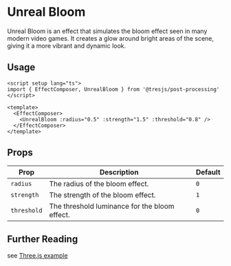 # Unreal Bloom

<DocsDemo>
  <UnrealBloomThreeDemo />
</DocsDemo>

Unreal Bloom is an effect that simulates the bloom effect seen in many modern video games. It creates a glow around bright areas of the scene, giving it a more vibrant and dynamic look.

## Usage

```vue
<script setup lang="ts">
import { EffectComposer, UnrealBloom } from '@tresjs/post-processing'
</script>

<template>
  <EffectComposer>
    <UnrealBloom :radius="0.5" :strength="1.5" :threshold="0.8" />
  </EffectComposer>
</template>
```

## Props

| Prop       | Description                                                                                       | Default |
|------------|---------------------------------------------------------------------------------------------------|---------|
| `radius`   | The radius of the bloom effect.                                                                   | `0`     |
| `strength` | The strength of the bloom effect.                                                                 | `1`     |
| `threshold`| The threshold luminance for the bloom effect.                                                     | `0`     |

## Further Reading

see [Three.js example](https://threejs.org/examples/?q=bloom#webgl_postprocessing_unreal_bloom)
